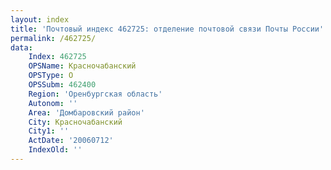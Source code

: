 ```yaml
---
layout: index
title: 'Почтовый индекс 462725: отделение почтовой связи Почты России'
permalink: /462725/
data:
    Index: 462725
    OPSName: Красночабанский
    OPSType: О
    OPSSubm: 462400
    Region: 'Оренбургская область'
    Autonom: ''
    Area: 'Домбаровский район'
    City: Красночабанский
    City1: ''
    ActDate: '20060712'
    IndexOld: ''
---
```

